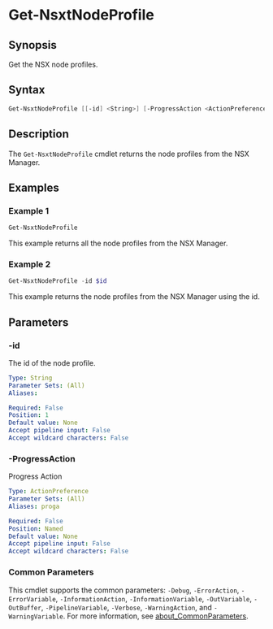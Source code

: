 # Get-NsxtNodeProfile

## Synopsis

Get the NSX node profiles.

## Syntax

```powershell
Get-NsxtNodeProfile [[-id] <String>] [-ProgressAction <ActionPreference>] [<CommonParameters>]
```

## Description

The `Get-NsxtNodeProfile` cmdlet returns the node profiles from the NSX Manager.

## Examples

### Example 1

```powershell
Get-NsxtNodeProfile
```

This example returns all the node profiles from the NSX Manager.

### Example 2

```powershell
Get-NsxtNodeProfile -id $id
```

This example returns the node profiles from the NSX Manager using the id.

## Parameters

### -id

The id of the node profile.

```yaml
Type: String
Parameter Sets: (All)
Aliases:

Required: False
Position: 1
Default value: None
Accept pipeline input: False
Accept wildcard characters: False
```

### -ProgressAction

Progress Action

```yaml
Type: ActionPreference
Parameter Sets: (All)
Aliases: proga

Required: False
Position: Named
Default value: None
Accept pipeline input: False
Accept wildcard characters: False
```

### Common Parameters

This cmdlet supports the common parameters: `-Debug`, `-ErrorAction`, `-ErrorVariable`, `-InformationAction`, `-InformationVariable`, `-OutVariable`, `-OutBuffer`, `-PipelineVariable`, `-Verbose`, `-WarningAction`, and `-WarningVariable`. For more information, see [about_CommonParameters](http://go.microsoft.com/fwlink/?LinkID=113216).

